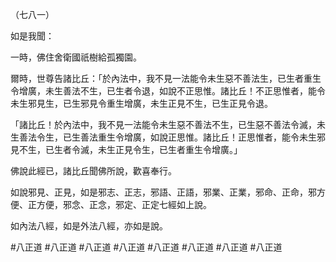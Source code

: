 （七八一）

如是我聞：

一時，佛住舍衛國祇樹給孤獨園。

爾時，世尊告諸比丘：「於內法中，我不見一法能令未生惡不善法生，已生者重生令增廣，未生善法不生，已生者令退，如說不正思惟。諸比丘！不正思惟者，能令未生邪見生，已生邪見令重生增廣，未生正見不生，已生正見令退。

「諸比丘！於內法中，我不見一法能令未生惡不善法不生，已生惡不善法令滅，未生善法令生，已生善法重生令增廣，如說正思惟。諸比丘！正思惟者，能令未生邪見不生，已生者令滅，未生正見令生，已生者重生令增廣。」

佛說此經已，諸比丘聞佛所說，歡喜奉行。

如說邪見、正見，如是邪志、正志，邪語、正語，邪業、正業，邪命、正命，邪方便、正方便，邪念、正念，邪定、正定七經如上說。

如內法八經，如是外法八經，亦如是說。



#八正道
#八正道
#八正道
#八正道
#八正道
#八正道
#八正道
#八正道
